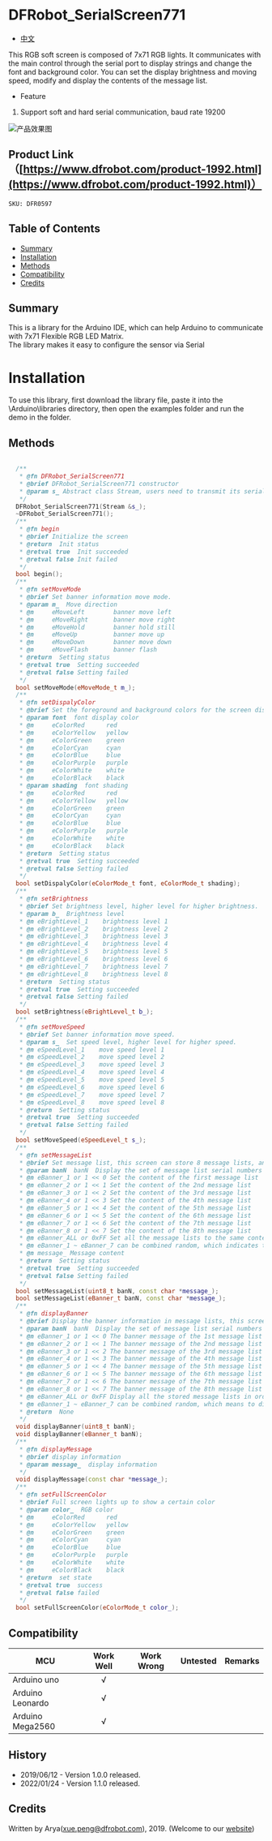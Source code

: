 # DFRobot_SerialScreen771

* [中文](./README_CN.md)

This RGB soft screen is composed of 7x71 RGB lights. It communicates with the main control through the serial port to display strings and change the font and background color.
You can set the display brightness and moving speed, modify and display the contents of the message list.
* Feature
1. Support soft and hard serial communication, baud rate 19200

![产品效果图](./resources/images/DFR0597.png)

## Product Link（[https://www.dfrobot.com/product-1992.html](https://www.dfrobot.com/product-1992.html)）
    SKU: DFR0597

## Table of Contents

* [Summary](#summary)
* [Installation](#installation)
* [Methods](#methods)
* [Compatibility](#compatibility)
* [Credits](#credits)

## Summary
This is a library for the Arduino IDE, which can help Arduino to communicate with 7x71 Flexible RGB LED Matrix.<br>
The library makes it easy to configure the sensor via Serial<br>

# Installation

To use this library, first download the library file, paste it into the \Arduino\libraries directory, then open the examples folder and run the demo in the folder.

## Methods

```C++

  /**
   * @fn DFRobot_SerialScreen771
   * @brief DFRobot_SerialScreen771 constructor
   * @param s_ Abstract class Stream, users need to transmit its serial subclass object.
   */
  DFRobot_SerialScreen771(Stream &s_);
  ~DFRobot_SerialScreen771();
  /**
   * @fn begin
   * @brief Initialize the screen
   * @return  Init status
   * @retval true  Init succeeded
   * @retval false Init failed
   */
  bool begin();
  /**
   * @fn setMoveMode
   * @brief Set banner information move mode.
   * @param m_  Move direction
   * @n     eMoveLeft        banner move left
   * @n     eMoveRight       banner move right
   * @n     eMoveHold        banner hold still
   * @n     eMoveUp          banner move up
   * @n     eMoveDown        banner move down
   * @n     eMoveFlash       banner flash
   * @return  Setting status
   * @retval true  Setting succeeded
   * @retval false Setting failed
   */
  bool setMoveMode(eMoveMode_t m_);
  /**
   * @fn setDispalyColor
   * @brief Set the foreground and background colors for the screen display.
   * @param font  font display color
   * @n     eColorRed      red
   * @n     eColorYellow   yellow
   * @n     eColorGreen    green
   * @n     eColorCyan     cyan
   * @n     eColorBlue     blue
   * @n     eColorPurple   purple
   * @n     eColorWhite    white
   * @n     eColorBlack    black
   * @param shading  font shading
   * @n     eColorRed      red
   * @n     eColorYellow   yellow
   * @n     eColorGreen    green
   * @n     eColorCyan     cyan
   * @n     eColorBlue     blue
   * @n     eColorPurple   purple
   * @n     eColorWhite    white
   * @n     eColorBlack    black
   * @return  Setting status
   * @retval true  Setting succeeded
   * @retval false Setting failed
   */
  bool setDispalyColor(eColorMode_t font, eColorMode_t shading);
  /**
   * @fn setBrightness
   * @brief Set brightness level, higher level for higher brightness.
   * @param b_  Brightness level
   * @n eBrightLevel_1    brightness level 1
   * @n eBrightLevel_2    brightness level 2
   * @n eBrightLevel_3    brightness level 3
   * @n eBrightLevel_4    brightness level 4
   * @n eBrightLevel_5    brightness level 5
   * @n eBrightLevel_6    brightness level 6
   * @n eBrightLevel_7    brightness level 7
   * @n eBrightLevel_8    brightness level 8
   * @return  Setting status
   * @retval true  Setting succeeded
   * @retval false Setting failed
   */
  bool setBrightness(eBrightLevel_t b_);
  /**
   * @fn setMoveSpeed
   * @brief Set banner information move speed.
   * @param s_  Set speed level, higher level for higher speed.
   * @n eSpeedLevel_1    move speed level 1
   * @n eSpeedLevel_2    move speed level 2
   * @n eSpeedLevel_3    move speed level 3
   * @n eSpeedLevel_4    move speed level 4
   * @n eSpeedLevel_5    move speed level 5
   * @n eSpeedLevel_6    move speed level 6
   * @n eSpeedLevel_7    move speed level 7
   * @n eSpeedLevel_8    move speed level 8
   * @return  Setting status
   * @retval true  Setting succeeded
   * @retval false Setting failed
   */
  bool setMoveSpeed(eSpeedLevel_t s_);
  /**
   * @fn setMessageList
   * @brief Set message list, this screen can store 8 message lists, and users can change the content in any list by the function.
   * @param banN  banN  Display the set of message list serial numbers
   * @n eBanner_1 or 1 << 0 Set the content of the first message list
   * @n eBanner_2 or 1 << 1 Set the content of the 2nd message list
   * @n eBanner_3 or 1 << 2 Set the content of the 3rd message list
   * @n eBanner_4 or 1 << 3 Set the content of the 4th message list
   * @n eBanner_5 or 1 << 4 Set the content of the 5th message list
   * @n eBanner_6 or 1 << 5 Set the content of the 6th message list
   * @n eBanner_7 or 1 << 6 Set the content of the 7th message list
   * @n eBanner_8 or 1 << 7 Set the content of the 8th message list
   * @n eBanner_ALL or 0xFF Set all the message lists to the same content
   * @n eBanner_1 ~ eBanner_7 can be combined random, which indicates the combined two message lists are set to the same content, for example: eBanner_1 | eBanner_8 indicates the contents of the 1st and the 8th message lists are set to the same.
   * @n message_ Message content
   * @return  Setting status
   * @retval true  Setting succeeded
   * @retval false Setting failed
   */
  bool setMessageList(uint8_t banN, const char *message_);
  bool setMessageList(eBanner_t banN, const char *message_);
  /**
   * @fn displayBanner
   * @brief Display the banner information in message lists, this screen stores the information of 8 data lists, users can use this function to display one or more information lists in order.
   * @param banN  banN  Display the set of message list serial numbers
   * @n eBanner_1 or 1 << 0 The banner message of the 1st message list stored in the display
   * @n eBanner_2 or 1 << 1 The banner message of the 2nd message list stored in the display
   * @n eBanner_3 or 1 << 2 The banner message of the 3rd message list stored in the display
   * @n eBanner_4 or 1 << 3 The banner message of the 4th message list stored in the display
   * @n eBanner_5 or 1 << 4 The banner message of the 5th message list stored in the display
   * @n eBanner_6 or 1 << 5 The banner message of the 6th message list stored in the display
   * @n eBanner_7 or 1 << 6 The banner message of the 7th message list stored in the display
   * @n eBanner_8 or 1 << 7 The banner message of the 8th message list stored in the display
   * @n eBanner_ALL or 0xFF Display all the stored message lists in order
   * @n eBanner_1 ~ eBanner_7 can be combined random, which means to display the selected banner information in order, for example: eBanner_1 | eBanner_8 means to display the 1st and the 8th banner information.
   * @return  None
   */
  void displayBanner(uint8_t banN);
  void displayBanner(eBanner_t banN);
  /**
   * @fn displayMessage
   * @brief display information
   * @param message_  display information   
   */
  void displayMessage(const char *message_);
  /**
   * @fn setFullScreenColor
   * @brief Full screen lights up to show a certain color
   * @param color_  RGB color
   * @n     eColorRed      red
   * @n     eColorYellow   yellow
   * @n     eColorGreen    green
   * @n     eColorCyan     cyan
   * @n     eColorBlue     blue
   * @n     eColorPurple   purple
   * @n     eColorWhite    white
   * @n     eColorBlack    black
   * @return  set state
   * @retval true  success
   * @retval false failed
   */
  bool setFullScreenColor(eColorMode_t color_);
```

## Compatibility

MCU                | Work Well | Work Wrong | Untested  | Remarks
------------------ | :----------: | :----------: | :---------: | -----
Arduino uno |       √      |             |            | 
Arduino Leonardo |       √      |             |            | 
Arduino Mega2560  |       √      |             |            | 

## History
- 2019/06/12 - Version 1.0.0 released.
- 2022/01/24 - Version 1.1.0 released.

## Credits

Written by Arya(xue.peng@dfrobot.com), 2019. (Welcome to our [website](https://www.dfrobot.com/))
